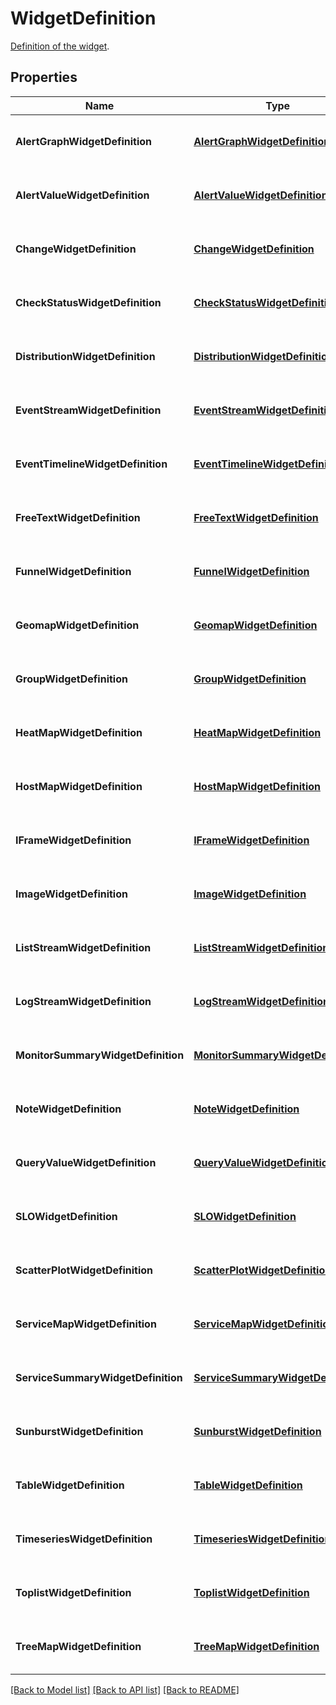 # WidgetDefinition

[Definition of the widget](https://docs.datadoghq.com/dashboards/widgets/).

## Properties

| Name                               | Type                                                                    | Description                                 | Notes |
| ---------------------------------- | ----------------------------------------------------------------------- | ------------------------------------------- | ----- |
| **AlertGraphWidgetDefinition**     | [**AlertGraphWidgetDefinition**](AlertGraphWidgetDefinition.md)         | Container class of the relevant properties. |
| **AlertValueWidgetDefinition**     | [**AlertValueWidgetDefinition**](AlertValueWidgetDefinition.md)         | Container class of the relevant properties. |
| **ChangeWidgetDefinition**         | [**ChangeWidgetDefinition**](ChangeWidgetDefinition.md)                 | Container class of the relevant properties. |
| **CheckStatusWidgetDefinition**    | [**CheckStatusWidgetDefinition**](CheckStatusWidgetDefinition.md)       | Container class of the relevant properties. |
| **DistributionWidgetDefinition**   | [**DistributionWidgetDefinition**](DistributionWidgetDefinition.md)     | Container class of the relevant properties. |
| **EventStreamWidgetDefinition**    | [**EventStreamWidgetDefinition**](EventStreamWidgetDefinition.md)       | Container class of the relevant properties. |
| **EventTimelineWidgetDefinition**  | [**EventTimelineWidgetDefinition**](EventTimelineWidgetDefinition.md)   | Container class of the relevant properties. |
| **FreeTextWidgetDefinition**       | [**FreeTextWidgetDefinition**](FreeTextWidgetDefinition.md)             | Container class of the relevant properties. |
| **FunnelWidgetDefinition**         | [**FunnelWidgetDefinition**](FunnelWidgetDefinition.md)                 | Container class of the relevant properties. |
| **GeomapWidgetDefinition**         | [**GeomapWidgetDefinition**](GeomapWidgetDefinition.md)                 | Container class of the relevant properties. |
| **GroupWidgetDefinition**          | [**GroupWidgetDefinition**](GroupWidgetDefinition.md)                   | Container class of the relevant properties. |
| **HeatMapWidgetDefinition**        | [**HeatMapWidgetDefinition**](HeatMapWidgetDefinition.md)               | Container class of the relevant properties. |
| **HostMapWidgetDefinition**        | [**HostMapWidgetDefinition**](HostMapWidgetDefinition.md)               | Container class of the relevant properties. |
| **IFrameWidgetDefinition**         | [**IFrameWidgetDefinition**](IFrameWidgetDefinition.md)                 | Container class of the relevant properties. |
| **ImageWidgetDefinition**          | [**ImageWidgetDefinition**](ImageWidgetDefinition.md)                   | Container class of the relevant properties. |
| **ListStreamWidgetDefinition**     | [**ListStreamWidgetDefinition**](ListStreamWidgetDefinition.md)         | Container class of the relevant properties. |
| **LogStreamWidgetDefinition**      | [**LogStreamWidgetDefinition**](LogStreamWidgetDefinition.md)           | Container class of the relevant properties. |
| **MonitorSummaryWidgetDefinition** | [**MonitorSummaryWidgetDefinition**](MonitorSummaryWidgetDefinition.md) | Container class of the relevant properties. |
| **NoteWidgetDefinition**           | [**NoteWidgetDefinition**](NoteWidgetDefinition.md)                     | Container class of the relevant properties. |
| **QueryValueWidgetDefinition**     | [**QueryValueWidgetDefinition**](QueryValueWidgetDefinition.md)         | Container class of the relevant properties. |
| **SLOWidgetDefinition**            | [**SLOWidgetDefinition**](SLOWidgetDefinition.md)                       | Container class of the relevant properties. |
| **ScatterPlotWidgetDefinition**    | [**ScatterPlotWidgetDefinition**](ScatterPlotWidgetDefinition.md)       | Container class of the relevant properties. |
| **ServiceMapWidgetDefinition**     | [**ServiceMapWidgetDefinition**](ServiceMapWidgetDefinition.md)         | Container class of the relevant properties. |
| **ServiceSummaryWidgetDefinition** | [**ServiceSummaryWidgetDefinition**](ServiceSummaryWidgetDefinition.md) | Container class of the relevant properties. |
| **SunburstWidgetDefinition**       | [**SunburstWidgetDefinition**](SunburstWidgetDefinition.md)             | Container class of the relevant properties. |
| **TableWidgetDefinition**          | [**TableWidgetDefinition**](TableWidgetDefinition.md)                   | Container class of the relevant properties. |
| **TimeseriesWidgetDefinition**     | [**TimeseriesWidgetDefinition**](TimeseriesWidgetDefinition.md)         | Container class of the relevant properties. |
| **ToplistWidgetDefinition**        | [**ToplistWidgetDefinition**](ToplistWidgetDefinition.md)               | Container class of the relevant properties. |
| **TreeMapWidgetDefinition**        | [**TreeMapWidgetDefinition**](TreeMapWidgetDefinition.md)               | Container class of the relevant properties. |

[[Back to Model list]](README.md#documentation-for-models) [[Back to API list]](README.md#documentation-for-api-endpoints) [[Back to README]](README.md)
